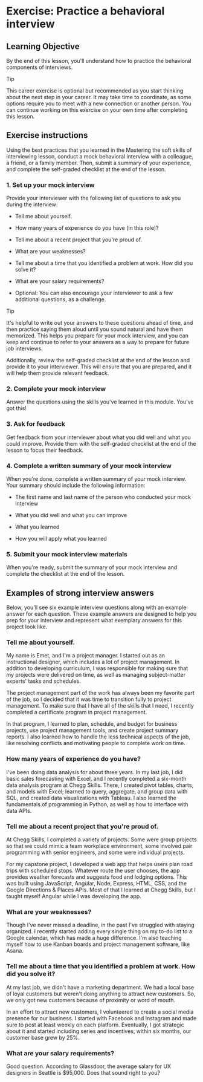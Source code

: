 # Exercise: Practice a behavioral interview

## Learning Objective

By the end of this lesson, you'll understand how to practice the behavioral components of interviews.

Tip

This career exercise is optional but recommended as you start thinking about the next step in your career. It may take time to coordinate, as some options require you to meet with a new connection or another person. You can continue working on this exercise on your own time after completing this lesson.

## Exercise instructions

Using the best practices that you learned in the Mastering the soft skills of interviewing lesson, conduct a mock behavioral interview with a colleague, a friend, or a family member. Then, submit a summary of your experience, and complete the self-graded checklist at the end of the lesson.

### 1. Set up your mock interview

Provide your interviewer with the following list of questions to ask you during the interview:

- Tell me about yourself.
    
- How many years of experience do you have (in this role)?
    
- Tell me about a recent project that you're proud of.
    
- What are your weaknesses?
    
- Tell me about a time that you identified a problem at work. How did you solve it?
    
- What are your salary requirements?
    
- Optional: You can also encourage your interviewer to ask a few additional questions, as a challenge.
    

Tip

It's helpful to write out your answers to these questions ahead of time, and then practice saying them aloud until you sound natural and have them memorized. This helps you prepare for your mock interview, and you can keep and continue to refer to your answers as a way to prepare for future job interviews.

Additionally, review the self-graded checklist at the end of the lesson and provide it to your interviewer. This will ensure that you are prepared, and it will help them provide relevant feedback.

### 2. Complete your mock interview

Answer the questions using the skills you've learned in this module. You've got this!

### 3. Ask for feedback

Get feedback from your interviewer about what you did well and what you could improve. Provide them with the self-graded checklist at the end of the lesson to focus their feedback.

### 4. Complete a written summary of your mock interview

When you're done, complete a written summary of your mock interview. Your summary should include the following information:

- The first name and last name of the person who conducted your mock interview
    
- What you did well and what you can improve
    
- What you learned
    
- How you will apply what you learned
    

### 5. Submit your mock interview materials

When you're ready, submit the summary of your mock interview and complete the checklist at the end of the lesson.

## Examples of strong interview answers

Below, you'll see six example interview questions along with an example answer for each question. These example answers are designed to help you prep for your interview and represent what exemplary answers for this project look like. 

### Tell me about yourself.

My name is Emet, and I'm a project manager. I started out as an instructional designer, which includes a lot of project management. In addition to developing curriculum, I was responsible for making sure that my projects were delivered on time, as well as managing subject-matter experts' tasks and schedules.

The project management part of the work has always been my favorite part of the job, so I decided that it was time to transition fully to project management. To make sure that I have all of the skills that I need, I recently completed a certificate program in project management.

In that program, I learned to plan, schedule, and budget for business projects, use project management tools, and create project summary reports. I also learned how to handle the less technical aspects of the job, like resolving conflicts and motivating people to complete work on time.

### How many years of experience do you have?

I've been doing data analysis for about three years. In my last job, I did basic sales forecasting with Excel, and I recently completed a six-month data analysis program at Chegg Skills. There, I created pivot tables, charts, and models with Excel; learned to query, aggregate, and group data with SQL, and created data visualizations with Tableau. I also learned the fundamentals of programming in Python, as well as how to interface with data APIs.

### Tell me about a recent project that you're proud of.

At Chegg Skills, I completed a variety of projects. Some were group projects so that we could mimic a team workplace environment, some involved pair programming with senior engineers, and some were individual projects.

For my capstone project, I developed a web app that helps users plan road trips with scheduled stops. Whatever route the user chooses, the app provides weather forecasts and suggests food and lodging options. This was built using JavaScript, Angular, Node, Express, HTML, CSS, and the Google Directions & Places APIs. Most of that I learned at Chegg Skills, but I taught myself Angular while I was developing the app.

### What are your weaknesses?

Though I've never missed a deadline, in the past I've struggled with staying organized. I recently started adding every single thing on my to-do list to a Google calendar, which has made a huge difference. I'm also teaching myself how to use Kanban boards and project management software, like Asana. 

### Tell me about a time that you identified a problem at work. How did you solve it?

At my last job, we didn't have a marketing department. We had a local base of loyal customers but weren't doing anything to attract new customers. So, we only got new customers because of proximity or word of mouth.

In an effort to attract new customers, I volunteered to create a social media presence for our business. I started with Facebook and Instagram and made sure to post at least weekly on each platform. Eventually, I got strategic about it and started including series and incentives; within six months, our customer base grew by 25%. 

### What are your salary requirements?

Good question. According to Glassdoor, the average salary for UX designers in Seattle is $95,000. Does that sound right to you?